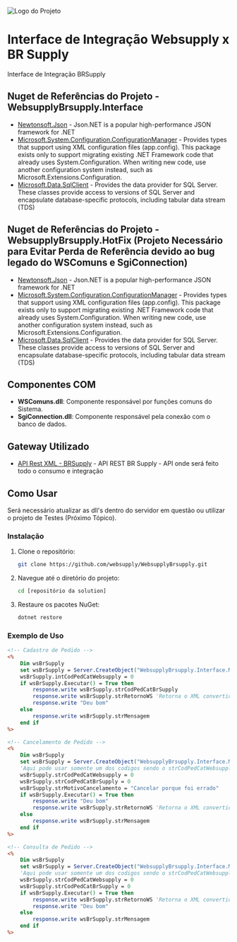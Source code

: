 ![Logo do Projeto](logo.png)

# Interface de Integração Websupply x BR Supply

Interface de Integração BRSupply

## Nuget de Referências do Projeto - WebsupplyBrsupply.Interface

- [Newtonsoft.Json](https://www.nuget.org/packages/Newtonsoft.Json/13.0.3) - Json.NET is a popular high-performance JSON framework for .NET
- [Microsoft.System.Configuration.ConfigurationManager](https://www.nuget.org/packages/System.Configuration.ConfigurationManager/8.0.0) - Provides types that support using XML configuration files (app.config). This package exists only to support migrating existing .NET Framework code that already uses System.Configuration. When writing new code, use another configuration system instead, such as Microsoft.Extensions.Configuration.
- [Microsoft.Data.SqlClient](https://www.nuget.org/packages/Microsoft.Data.SqlClient/2.1.4) - Provides the data provider for SQL Server. These classes provide access to versions of SQL Server and encapsulate database-specific protocols, including tabular data stream (TDS)

## Nuget de Referências do Projeto - WebsupplyBrsupply.HotFix (Projeto Necessário para Evitar Perda de Referência devido ao bug legado do WSComuns e SgiConnection)

- [Newtonsoft.Json](https://www.nuget.org/packages/Newtonsoft.Json/13.0.3) - Json.NET is a popular high-performance JSON framework for .NET
- [Microsoft.System.Configuration.ConfigurationManager](https://www.nuget.org/packages/System.Configuration.ConfigurationManager/8.0.0) - Provides types that support using XML configuration files (app.config). This package exists only to support migrating existing .NET Framework code that already uses System.Configuration. When writing new code, use another configuration system instead, such as Microsoft.Extensions.Configuration.
- [Microsoft.Data.SqlClient](https://www.nuget.org/packages/Microsoft.Data.SqlClient/2.1.4) - Provides the data provider for SQL Server. These classes provide access to versions of SQL Server and encapsulate database-specific protocols, including tabular data stream (TDS)

## Componentes COM

- **WSComuns.dll**: Componente responsável por funções comuns do Sistema.
- **SgiConnection.dll**: Componente responsável pela conexão com o banco de dados.

## Gateway Utilizado

- [API Rest XML - BRSupply](https://wbsvc.brsupply.com.br/webserviceimp/manual/) - API REST BR Supply - API onde será feito todo o consumo e integração

## Como Usar

Será necessário atualizar as dll's dentro do servidor em questão ou utilizar o projeto de Testes (Próximo Tópico).

### Instalação

1. Clone o repositório:
    ```bash
    git clone https://github.com/websupply/WebsupplyBrsupply.git
    ```
2. Navegue até o diretório do projeto:
    ```bash
    cd [repositório da solution]
    ```
3. Restaure os pacotes NuGet:
    ```bash
    dotnet restore
    ```

### Exemplo de Uso

```asp
<!-- Cadastro de Pedido -->
<%
    Dim wsBrSupply
    set wsBrSupply = Server.CreateObject("WebsupplyBrsupply.Interface.Metodos.PedidoCatalogoMetodo.CadastraPedido")
    wsBrSupply.intCodPedCatWebsupply = 0
    if wsBrSupply.Executar() = True then
        response.write wsBrSupply.strCodPedCatBrSupply
        response.write wsBrSupply.strRetornoWS 'Retorna o XML convertido em JSON da API
        response.write "Deu bom"
    else
        response.write wsBrSupply.strMensagem
    end if
%>

<!-- Cancelamento de Pedido -->
<%
    Dim wsBrSupply
    set wsBrSupply = Server.CreateObject("WebsupplyBrsupply.Interface.Metodos.PedidoCatalogoMetodo.CancelaPedido")
    'Aqui pode usar somente um dos codigos sendo o strCodPedCatWebsupply(Websupply) ou o strCodPedCatBrSupply(BR Supply)
    wsBrSupply.strCodPedCatWebsupply = 0
    wsBrSupply.strCodPedCatBrSupply = 0
    wsBrSupply.strMotivoCancelamento = "Cancelar porque foi errado"
    if wsBrSupply.Executar() = True then
        response.write "Deu bom"
        response.write wsBrSupply.strRetornoWS 'Retorna o XML convertido em JSON da API
    else
        response.write wsBrSupply.strMensagem
    end if
%>

<!-- Consulta de Pedido -->
<%
    Dim wsBrSupply
    set wsBrSupply = Server.CreateObject("WebsupplyBrsupply.Interface.Metodos.PedidoCatalogoMetodo.ConsultaPedido")
    'Aqui pode usar somente um dos codigos sendo o strCodPedCatWebsupply(Websupply) ou o strCodPedCatBrSupply(BR Supply)
    wsBrSupply.strCodPedCatWebsupply = 0
    wsBrSupply.strCodPedCatBrSupply = 0
    if wsBrSupply.Executar() = True then
        response.write wsBrSupply.strRetornoWS 'Retorna o XML convertido em JSON da API
        response.write "Deu bom"
    else
        response.write wsBrSupply.strMensagem
    end if
%>


